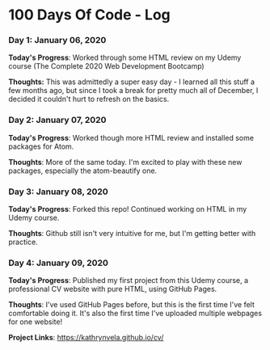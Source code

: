 # 100 Days Of Code - Log

### Day 1: January 06, 2020

**Today's Progress**: Worked through some HTML review on my Udemy course (The Complete 2020 Web Development Bootcamp)

**Thoughts:** This was admittedly a super easy day - I learned all this stuff a few months ago, but since I took a break for pretty much all of December, I decided it couldn't hurt to refresh on the basics. 


### Day 2: January 07, 2020

**Today's Progress**: Worked though more HTML review and installed some packages for Atom. 

**Thoughts**: More of the same today. I'm excited to play with these new packages, especially the atom-beautify one.


### Day 3: January 08, 2020

**Today's Progress**: Forked this repo! Continued working on HTML in my Udemy course. 

**Thoughts**: Github still isn't very intuitive for me, but I'm getting better with practice. 

### Day 4: January 09, 2020

**Today's Progress**: Published my first project from this Udemy course, a professional CV website with pure HTML, using GitHub Pages.

**Thoughts**: I've used GitHub Pages before, but this is the first time I've felt comfortable doing it. It's also the first time I've uploaded multiple webpages for one website!

**Project Links**:  https://kathrynvela.github.io/cv/
